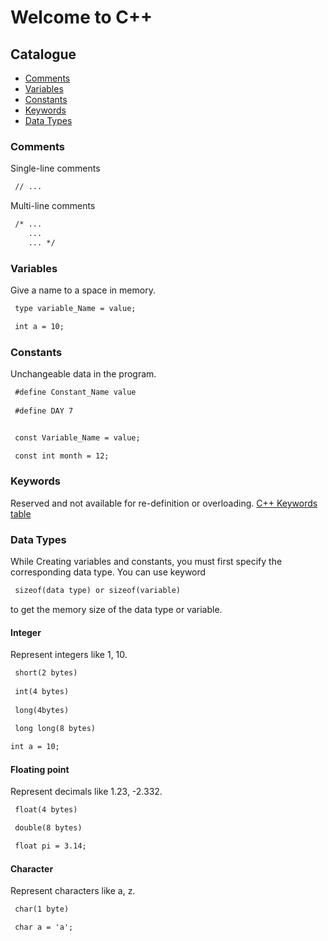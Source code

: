 # Welcome to C++

## Catalogue
- [Comments](#Comments)
- [Variables](#Variables)
- [Constants](#Constants)
- [Keywords](#Keywords)
- [Data&nbsp;Types](#Data&nbsp;Types)

### Comments
Single-line comments

```markdown
 // ...
```

Multi-line comments

```markdown
 /* ...
    ...
    ... */
```

### Variables
Give a name to a space in memory.

```markdown
 type variable_Name = value;

 int a = 10;
```

### Constants
Unchangeable data in the program.

```markdown
 #define Constant_Name value
 
 #define DAY 7
```

```markdown

 const Variable_Name = value;

 const int month = 12;
```
### Keywords
Reserved and not available for re-definition or overloading.
[C++ Keywords table](https://en.cppreference.com/w/cpp/keyword)

### Data&nbsp;Types
While Creating variables and constants, you must first specify the corresponding data type. You can use keyword 
```markdown
 sizeof(data type) or sizeof(variable) 
``` 
to get the memory size of the data type or variable.

#### Integer
Represent integers like 1, 10.
```markdown
 short(2 bytes)
 
 int(4 bytes)
 
 long(4bytes)
 
 long long(8 bytes)
```

```markdown
int a = 10;
```

#### Floating point
Represent decimals like 1.23, -2.332.
```markdown
 float(4 bytes)

 double(8 bytes)
```

```markdown
 float pi = 3.14;
```

#### Character
Represent characters like a, z. 
```markdown
 char(1 byte)
```

```markdown
 char a = 'a';
```


